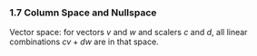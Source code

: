 ### 1.7 Column Space and Nullspace

Vector space: for vectors $v$ and $w$ and scalers $c$ and $d$, all linear combinations $cv+dw$ are in that space.
